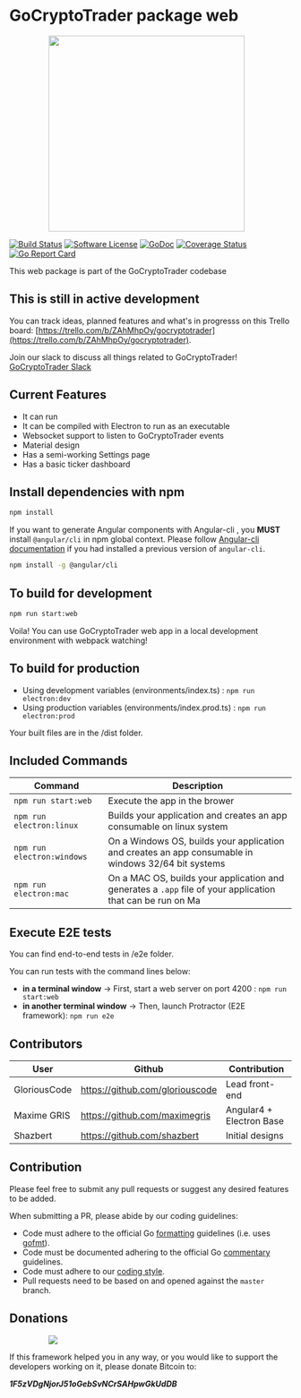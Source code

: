 # GoCryptoTrader package web

<img src="https://github.com/thrasher-/gocryptotrader/blob/master/web/src/assets/page-logo.png?raw=true" width="350px" height="350px" hspace="70">


[![Build Status](https://travis-ci.org/thrasher-/gocryptotrader.svg?branch=master)](https://travis-ci.org/thrasher-/gocryptotrader)
[![Software License](https://img.shields.io/badge/License-MIT-orange.svg?style=flat-square)](https://github.com/thrasher-/gocryptotrader/blob/master/LICENSE)
[![GoDoc](https://godoc.org/github.com/thrasher-/gocryptotrader?status.svg)](https://godoc.org/github.com/thrasher-/gocryptotrader/web)
[![Coverage Status](http://codecov.io/github/thrasher-/gocryptotrader/coverage.svg?branch=master)](http://codecov.io/github/thrasher-/gocryptotrader?branch=master)
[![Go Report Card](https://goreportcard.com/badge/github.com/thrasher-/gocryptotrader)](https://goreportcard.com/report/github.com/thrasher-/gocryptotrader)


This web package is part of the GoCryptoTrader codebase

## This is still in active development

You can track ideas, planned features and what's in progresss on this Trello board: [https://trello.com/b/ZAhMhpOy/gocryptotrader](https://trello.com/b/ZAhMhpOy/gocryptotrader).

Join our slack to discuss all things related to GoCryptoTrader! [GoCryptoTrader Slack](https://gocryptotrader.herokuapp.com/)

## Current Features


+ It can run
+ It can be compiled with Electron to run as an executable
+ Websocket support to listen to GoCryptoTrader events
+ Material design
+ Has a semi-working Settings page
+ Has a basic ticker dashboard

## Install dependencies with npm

``` bash
npm install
```

If you want to generate Angular components with Angular-cli , you **MUST** install `@angular/cli` in npm global context.
Please follow [Angular-cli documentation](https://github.com/angular/angular-cli) if you had installed a previous version of `angular-cli`.

``` bash
npm install -g @angular/cli
```

## To build for development

``` bash
npm run start:web
```

Voila! You can use GoCryptoTrader web app in a local development environment with webpack watching!

## To build for production

+ Using development variables (environments/index.ts) :  `npm run electron:dev`
+ Using production variables (environments/index.prod.ts) :  `npm run electron:prod`

Your built files are in the /dist folder.

## Included Commands

|Command|Description|
|--|--|
|`npm run start:web`| Execute the app in the brower |
|`npm run electron:linux`| Builds your application and creates an app consumable on linux system |
|`npm run electron:windows`| On a Windows OS, builds your application and creates an app consumable in windows 32/64 bit systems |
|`npm run electron:mac`|  On a MAC OS, builds your application and generates a `.app` file of your application that can be run on Ma |

## Execute E2E tests

You can find end-to-end tests in /e2e folder.

You can run tests with the command lines below:

+ **in a terminal window** -> First, start a web server on port 4200 : `npm run start:web`
+ **in another terminal window** -> Then, launch Protractor (E2E framework): `npm run e2e`

## Contributors

|User|Github|Contribution|
|--|--|--|
|GloriousCode|https://github.com/gloriouscode |Lead front-end|
|Maxime GRIS|https://github.com/maximegris |Angular4 + Electron Base|
|Shazbert|https://github.com/shazbert |Initial designs|

## Contribution

Please feel free to submit any pull requests or suggest any desired features to be added.

When submitting a PR, please abide by our coding guidelines:

+ Code must adhere to the official Go [formatting](https://golang.org/doc/effective_go.html#formatting) guidelines (i.e. uses [gofmt](https://golang.org/cmd/gofmt/)).
+ Code must be documented adhering to the official Go [commentary](https://golang.org/doc/effective_go.html#commentary) guidelines.
+ Code must adhere to our [coding style](https://github.com/thrasher-/gocryptotrader/blob/master/doc/coding_style.md).
+ Pull requests need to be based on and opened against the `master` branch.

## Donations

<img src="https://github.com/thrasher-/gocryptotrader/blob/master/web/src/assets/early-dumb-donate.png?raw=true" hspace="70">

If this framework helped you in any way, or you would like to support the developers working on it, please donate Bitcoin to:

***1F5zVDgNjorJ51oGebSvNCrSAHpwGkUdDB***

